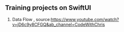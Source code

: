 ## Training projects on SwiftUI

1. Data Flow , source:https://www.youtube.com/watch?v=jD6c9y8CFGQ&ab_channel=CodeWithChris
